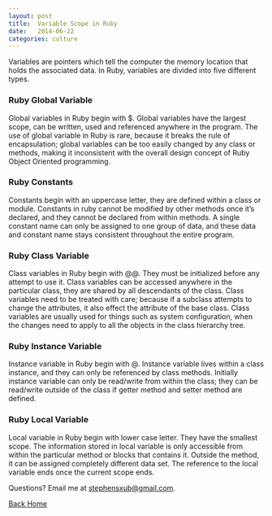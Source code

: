 ```yaml
---
layout: post
title:  Variable Scope in Ruby
date:   2014-06-22
categories: culture
---
```


Variables are pointers which tell the computer the memory location that holds the associated data. In Ruby, variables are divided into five different types.

<h3>Ruby Global Variable</h3>

Global variables in Ruby begin with $. Global variables have the largest scope, can be written, used and referenced anywhere in the program. The use of global variable in Ruby is rare, because it breaks the rule of encapsulation; global variables can be too easily changed by any class or methods, making it inconsistent with the overall design concept of Ruby Object Oriented programming.
    
<h3>Ruby Constants</h3>

Constants begin with an uppercase letter, they are defined within a class or module. Constants in ruby cannot be modified by other methods once it’s declared, and they cannot be declared from within methods. A single constant name can only be assigned to one group of data, and these data and constant name stays consistent throughout the entire program.

<h3>Ruby Class Variable</h3>

Class variables in Ruby begin with @@. They must be initialized before any attempt to use it. Class variables can be accessed anywhere in the particular class, they are shared by all descendants of the class. Class variables need to be treated with care; because if a subclass attempts to change the attributes, it also effect the attribute of the base class. Class variables are usually used for things such as system configuration, when the changes need to apply to all the objects in the class hierarchy tree.

<h3>Ruby Instance Variable</h3>

Instance variable in Ruby begin with @. Instance variable lives within a class instance, and they can only be referenced by class methods. Initially instance variable can only be read/write from within the class; they can be read/write outside of the class if getter method and setter method are defined.

<h3>Ruby Local Variable</h3>

Local variable in Ruby begin with lower case letter. They have the smallest scope. The information stored in local variable is only accessible from within the particular method or blocks that contains it. Outside the method, it can be assigned completely different data set. The reference to the local variable ends once the current scope ends.

Questions? Email me at stephensxub@gmail.com.

<a href="{{ site.url }}">Back Home</a>